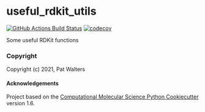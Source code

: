 useful_rdkit_utils
==============================
[//]: # (Badges)
[![GitHub Actions Build Status](https://github.com/PatWalters/useful_rdkit_utils/workflows/CI/badge.svg)](https://github.com/PatWalters/useful_rdkit_utils/actions?query=workflow%3ACI)
[![codecov](https://codecov.io/gh/PatWalters/useful_rdkit_utils/branch/master/graph/badge.svg)](https://codecov.io/gh/PatWalters/useful_rdkit_utils/branch/master)


Some useful RDKit functions

### Copyright

Copyright (c) 2021, Pat Walters


#### Acknowledgements
 
Project based on the 
[Computational Molecular Science Python Cookiecutter](https://github.com/molssi/cookiecutter-cms) version 1.6.
